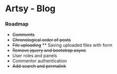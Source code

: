 Artsy - Blog
=====

### Roadmap
* ~~Comments~~
* ~~Chronological order of posts~~
* ~~File uploading~~
** Saving uploaded files with form
* ~~Remove jquery and bootstrap async~~
* User roles and panels
* Commentor authentication
* ~~Add search and permalink~~